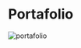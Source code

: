 # Portafolio

![portafolio](https://user-images.githubusercontent.com/67718246/94346677-e443b600-fff3-11ea-8e5d-344df858519e.png)
